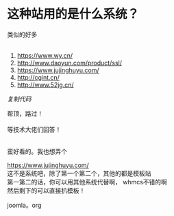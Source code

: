 # 这种站用的是什么系统？


类似的好多<br />
<br /><div class="blockcode"><div id="code_gv5"><ol><li>https://www.wy.cn/<br /><li>http://www.daoyun.com/product/ssl/<br /><li>https://www.jujinghuyu.com/<br /><li>http://cgint.cn/<br /><li>http://www.52jg.cn/</ol></div><em onclick="copycode($('code_gv5'));">复制代码</em></div>

帮顶，路过！<br />
<br />
等技术大佬们回答！<br />
<br />
<img src="static/image/smiley/default/hug.gif" smilieid="13" border="0" alt="" /><img src="static/image/smiley/default/hug.gif" smilieid="13" border="0" alt="" /><img src="static/image/smiley/default/hug.gif" smilieid="13" border="0" alt="" />

蛮好看的。我也想弄个

https://www.jujinghuyu.com/<br />
这不是系统吧，除了第一个第二个，其他的都是模板站<br />
第一第二的话，你可以用其他系统代替啊， whmcs不错的啊<br />
然后剩下的可以直接扒模板！

joomla。org
